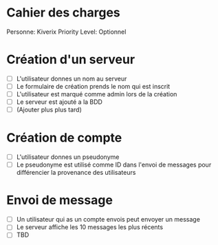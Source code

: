 # Cahier des charges

Personne: Kiverix 
Priority Level: Optionnel

# Création d'un serveur

- [ ]  L'utilisateur donnes un nom au serveur
- [ ]  Le formulaire de création prends le nom qui est inscrit
- [ ]  L'utilisateur est marqué comme admin lors de la création
- [ ]  Le serveur est ajouté a la BDD
- [ ]  (Ajouter plus plus tard)

# Création de compte

- [ ]  L'utilisateur donnes un pseudonyme
- [ ]  Le pseudonyme est utilisé comme ID dans l'envoi de messages pour différencier la provenance des utilisateurs

# Envoi de message

- [ ] Un utilisateur qui as un compte envois peut envoyer un message
- [ ] Le serveur affiche les 10 messages les plus récents
- [ ] TBD